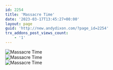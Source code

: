 ```yaml
---
id: 2254
title: 'Massacre Time'
date: '2023-03-17T13:45:27+00:00'
layout: page
guid: 'http://new.andydixon.com/?page_id=2254'
trx_addons_post_views_count:
    - '1'
---
```


![Massacre Time](https://i0.wp.com/assets.g8x2.ldn.idrivee2-23.com/posters/Massacre%20Time%2001.jpg?w=1200&ssl=1 "Massacre Time")  
![Massacre Time](https://i0.wp.com/assets.g8x2.ldn.idrivee2-23.com/posters/Massacre%20Time%2002.jpg?w=1200&ssl=1 "Massacre Time")  
![Massacre Time](https://i0.wp.com/assets.g8x2.ldn.idrivee2-23.com/posters/Massacre%20Time%2003.jpg?w=1200&ssl=1 "Massacre Time")